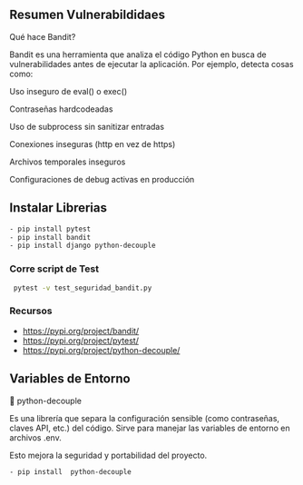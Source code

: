 ## Resumen Vulnerabildidaes

Qué hace Bandit?

Bandit es una herramienta que analiza el código Python en busca de vulnerabilidades antes de ejecutar la aplicación.
Por ejemplo, detecta cosas como:

Uso inseguro de eval() o exec()

Contraseñas hardcodeadas

Uso de subprocess sin sanitizar entradas

Conexiones inseguras (http en vez de https)

Archivos temporales inseguros

Configuraciones de debug activas en producción

## Instalar Librerias

```bash
- pip install pytest
- pip install bandit
- pip install django python-decouple
```

### Corre script de Test

```bash
 pytest -v test_seguridad_bandit.py
```

### Recursos

- https://pypi.org/project/bandit/
- https://pypi.org/project/pytest/
- https://pypi.org/project/python-decouple/

## Variables de Entorno

🧠 python-decouple

Es una librería que separa la configuración sensible (como contraseñas, claves API, etc.) del código.
Sirve para manejar las variables de entorno en archivos .env.

Esto mejora la seguridad y portabilidad del proyecto.

```bash
- pip install  python-decouple
```
